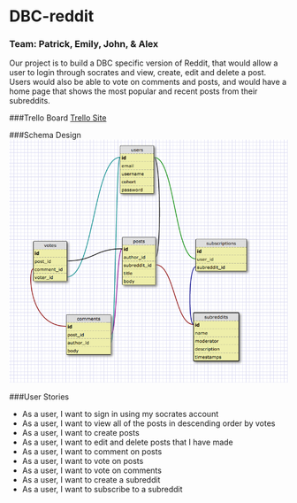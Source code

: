 DBC-reddit
==========


### Team: Patrick, Emily, John, & Alex

<p>Our project is to build a DBC specific version of Reddit, that would allow a user to login through socrates and view, create, edit and delete a post. Users would also be able to vote on comments and posts, and would have a home page that shows the most popular and recent posts from their subreddits.</p>

###Trello Board
[Trello Site](https://trello.com/b/OHTeN4sL/dbc-reddit-app)

###Schema Design
![Schema Design](schema.png)

###User Stories
* As a user, I want to sign in using my socrates account
* As a user, I want to view all of the posts in descending order by votes
* As a user, I want to create posts
* As a user, I want to edit and delete posts that I have made
* As a user, I want to comment on posts
* As a user, I want to vote on posts
* As a user, I want to vote on comments
* As a user, I want to create a subreddit
* As a user, I want to subscribe to a subreddit




